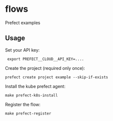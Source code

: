 # flows

Prefect examples

## Usage

Set your API key:

```
 export PREFECT__CLOUD__API_KEY=....
```

Create the project (required only once):

```
prefect create project example --skip-if-exists
```

Install the kube prefect agent:

```
make prefect-k8s-install
```

Register the flow:

```
make prefect-register
```

